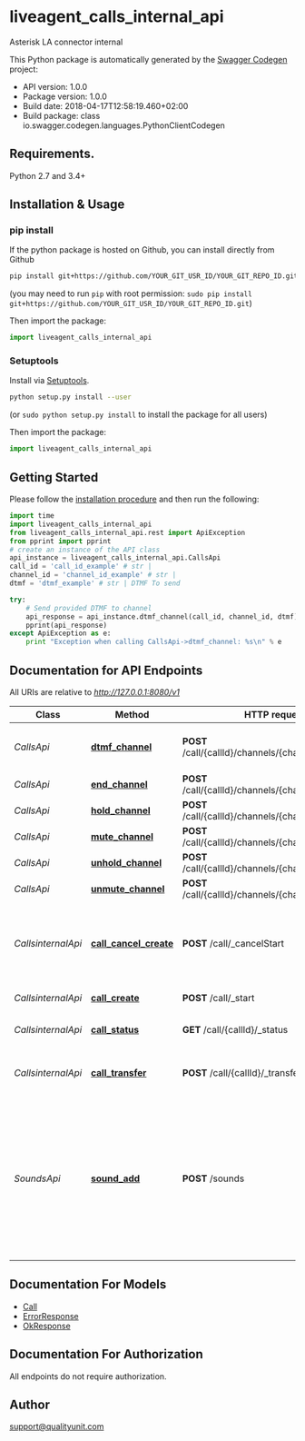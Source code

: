 # liveagent_calls_internal_api
Asterisk LA connector internal

This Python package is automatically generated by the [Swagger Codegen](https://github.com/swagger-api/swagger-codegen) project:

- API version: 1.0.0
- Package version: 1.0.0
- Build date: 2018-04-17T12:58:19.460+02:00
- Build package: class io.swagger.codegen.languages.PythonClientCodegen

## Requirements.

Python 2.7 and 3.4+

## Installation & Usage
### pip install

If the python package is hosted on Github, you can install directly from Github

```sh
pip install git+https://github.com/YOUR_GIT_USR_ID/YOUR_GIT_REPO_ID.git
```
(you may need to run `pip` with root permission: `sudo pip install git+https://github.com/YOUR_GIT_USR_ID/YOUR_GIT_REPO_ID.git`)

Then import the package:
```python
import liveagent_calls_internal_api 
```

### Setuptools

Install via [Setuptools](http://pypi.python.org/pypi/setuptools).

```sh
python setup.py install --user
```
(or `sudo python setup.py install` to install the package for all users)

Then import the package:
```python
import liveagent_calls_internal_api
```

## Getting Started

Please follow the [installation procedure](#installation--usage) and then run the following:

```python
import time
import liveagent_calls_internal_api
from liveagent_calls_internal_api.rest import ApiException
from pprint import pprint
# create an instance of the API class
api_instance = liveagent_calls_internal_api.CallsApi
call_id = 'call_id_example' # str | 
channel_id = 'channel_id_example' # str | 
dtmf = 'dtmf_example' # str | DTMF To send

try:
    # Send provided DTMF to channel
    api_response = api_instance.dtmf_channel(call_id, channel_id, dtmf)
    pprint(api_response)
except ApiException as e:
    print "Exception when calling CallsApi->dtmf_channel: %s\n" % e

```

## Documentation for API Endpoints

All URIs are relative to *http://127.0.0.1:8080/v1*

Class | Method | HTTP request | Description
------------ | ------------- | ------------- | -------------
*CallsApi* | [**dtmf_channel**](docs/CallsApi.md#dtmf_channel) | **POST** /call/{callId}/channels/{channelId}/_dtmf | Send provided DTMF to channel
*CallsApi* | [**end_channel**](docs/CallsApi.md#end_channel) | **POST** /call/{callId}/channels/{channelId}/_end | End channel
*CallsApi* | [**hold_channel**](docs/CallsApi.md#hold_channel) | **POST** /call/{callId}/channels/{channelId}/_hold | Hold channel
*CallsApi* | [**mute_channel**](docs/CallsApi.md#mute_channel) | **POST** /call/{callId}/channels/{channelId}/_mute | Mute channel
*CallsApi* | [**unhold_channel**](docs/CallsApi.md#unhold_channel) | **POST** /call/{callId}/channels/{channelId}/_unhold | Unhold channel
*CallsApi* | [**unmute_channel**](docs/CallsApi.md#unmute_channel) | **POST** /call/{callId}/channels/{channelId}/_unmute | Unmute channel
*CallsinternalApi* | [**call_cancel_create**](docs/CallsinternalApi.md#call_cancel_create) | **POST** /call/_cancelStart | Cancel outgoing call (before the agent initiated it on external device)
*CallsinternalApi* | [**call_create**](docs/CallsinternalApi.md#call_create) | **POST** /call/_start | Originate new call
*CallsinternalApi* | [**call_status**](docs/CallsinternalApi.md#call_status) | **GET** /call/{callId}/_status | Return the status of call
*CallsinternalApi* | [**call_transfer**](docs/CallsinternalApi.md#call_transfer) | **POST** /call/{callId}/_transfer | Transfer call to different number
*SoundsApi* | [**sound_add**](docs/SoundsApi.md#sound_add) | **POST** /sounds | Uploads new sound. This is used mainly for checking if sound has correct format. Sounds used in IVR are lazy converted when needed.


## Documentation For Models

 - [Call](docs/Call.md)
 - [ErrorResponse](docs/ErrorResponse.md)
 - [OkResponse](docs/OkResponse.md)


## Documentation For Authorization

 All endpoints do not require authorization.


## Author

support@qualityunit.com

